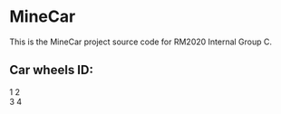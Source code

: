 # MineCar

This is the MineCar project source code for RM2020 Internal Group C. 


## Car wheels ID:
1       2\
3       4

